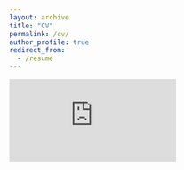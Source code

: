 ```yaml
---
layout: archive
title: "CV"
permalink: /cv/
author_profile: true
redirect_from:
  - /resume
---
```


<embed src="https://c1510.github.io/files/CV.pdf" type="application/pdf" />